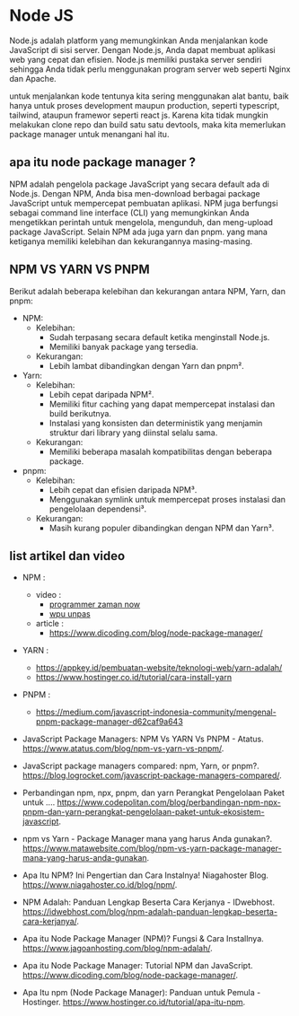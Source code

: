 # Node JS
Node.js adalah platform yang memungkinkan Anda menjalankan kode JavaScript di sisi server. Dengan Node.js, Anda dapat membuat aplikasi web yang cepat dan efisien. Node.js memiliki pustaka server sendiri sehingga Anda tidak perlu menggunakan program server web seperti Nginx dan Apache.

untuk menjalankan kode tentunya kita sering menggunakan alat bantu, baik hanya untuk proses development maupun production, seperti typescript, tailwind, ataupun framewor seperti react js. Karena kita tidak mungkin melakukan clone repo dan build satu satu devtools, maka kita memerlukan package manager untuk menangani hal itu.

## apa itu node package manager ?
NPM adalah pengelola package JavaScript yang secara default ada di Node.js. Dengan NPM, Anda bisa men-download berbagai package JavaScript untuk mempercepat pembuatan aplikasi. NPM juga berfungsi sebagai command line interface (CLI) yang memungkinkan Anda mengetikkan perintah untuk mengelola, mengunduh, dan meng-upload package JavaScript. Selain NPM ada juga yarn dan pnpm. yang mana ketiganya memiliki kelebihan dan kekurangannya masing-masing.

## NPM VS YARN VS PNPM
Berikut adalah beberapa kelebihan dan kekurangan antara NPM, Yarn, dan pnpm:
- NPM:
  - Kelebihan:
    - Sudah terpasang secara default ketika menginstall Node.js.
    - Memiliki banyak package yang tersedia.
  - Kekurangan:
    - Lebih lambat dibandingkan dengan Yarn dan pnpm².
- Yarn:
  - Kelebihan:
    - Lebih cepat daripada NPM².
    - Memiliki fitur caching yang dapat mempercepat instalasi dan build berikutnya.
    - Instalasi yang konsisten dan deterministik yang menjamin struktur dari library yang diinstal selalu sama.
  - Kekurangan:
    - Memiliki beberapa masalah kompatibilitas dengan beberapa package.
- pnpm:
  - Kelebihan:
    - Lebih cepat dan efisien daripada NPM³.
    - Menggunakan symlink untuk mempercepat proses instalasi dan pengelolaan dependensi³.
  - Kekurangan:
    - Masih kurang populer dibandingkan dengan NPM dan Yarn³.
## list artikel dan video
- NPM :
  - video :
    - [programmer zaman now](https://youtu.be/7t7CJwQlmGc)
    - [wpu unpas](https://youtu.be/7t7CJwQlmGc)
  - article :
    - https://www.dicoding.com/blog/node-package-manager/
- YARN :
  - https://appkey.id/pembuatan-website/teknologi-web/yarn-adalah/
  - https://www.hostinger.co.id/tutorial/cara-install-yarn
- PNPM :
  - https://medium.com/javascript-indonesia-community/mengenal-pnpm-package-manager-d62caf9a643

- JavaScript Package Managers: NPM Vs YARN Vs PNPM - Atatus. https://www.atatus.com/blog/npm-vs-yarn-vs-pnpm/.
- JavaScript package managers compared: npm, Yarn, or pnpm?. https://blog.logrocket.com/javascript-package-managers-compared/.
- Perbandingan npm, npx, pnpm, dan yarn Perangkat Pengelolaan Paket untuk .... https://www.codepolitan.com/blog/perbandingan-npm-npx-pnpm-dan-yarn-perangkat-pengelolaan-paket-untuk-ekosistem-javascript.
- npm vs Yarn - Package Manager mana yang harus Anda gunakan?. https://www.matawebsite.com/blog/npm-vs-yarn-package-manager-mana-yang-harus-anda-gunakan.
- Apa Itu NPM? Ini Pengertian dan Cara Instalnya! Niagahoster Blog. https://www.niagahoster.co.id/blog/npm/.
- NPM Adalah: Panduan Lengkap Beserta Cara Kerjanya - IDwebhost. https://idwebhost.com/blog/npm-adalah-panduan-lengkap-beserta-cara-kerjanya/.
- Apa itu Node Package Manager (NPM)? Fungsi & Cara Installnya. https://www.jagoanhosting.com/blog/npm-adalah/.
- Apa itu Node Package Manager: Tutorial NPM dan JavaScript. https://www.dicoding.com/blog/node-package-manager/.
- Apa Itu npm (Node Package Manager): Panduan untuk Pemula - Hostinger. https://www.hostinger.co.id/tutorial/apa-itu-npm.
